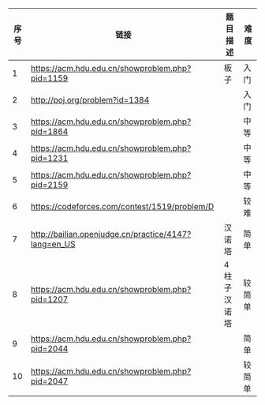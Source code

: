 |序号 |链接|      题目描述                                          | 难度|
|-----|----|-------------------------------------------------------|-----|
|1  | https://acm.hdu.edu.cn/showproblem.php?pid=1159 |板子 | 入门|
|2  | http://poj.org/problem?id=1384 | |入门|
|3  | https://acm.hdu.edu.cn/showproblem.php?pid=1864 | | 中等 |
|4  | https://acm.hdu.edu.cn/showproblem.php?pid=1231 | | 中等 |
|5  | https://acm.hdu.edu.cn/showproblem.php?pid=2159 | | 中等 |
|6  | https://codeforces.com/contest/1519/problem/D	 |	| 较难|
|7  | http://bailian.openjudge.cn/practice/4147?lang=en_US |汉诺塔 | 简单|
|8  | https://acm.hdu.edu.cn/showproblem.php?pid=1207 | 4柱子汉诺塔| 较简单 |
|9  | https://acm.hdu.edu.cn/showproblem.php?pid=2044 | |简单|
|10 | https://acm.hdu.edu.cn/showproblem.php?pid=2047 | |较简单 |